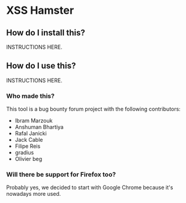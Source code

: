 # XSS Hamster

## How do I install this?
INSTRUCTIONS HERE.

## How do I use this?
INSTRUCTIONS HERE.

### Who made this?
This tool is a bug bounty forum project with the following contributors:
- Ibram Marzouk
- Anshuman Bhartiya
- Rafal Janicki
- Jack Cable
- Filipe Reis
- gradius
- Olivier beg

### Will there be support for Firefox too?
Probably yes, we decided to start with Google Chrome because it's nowadays more used.
